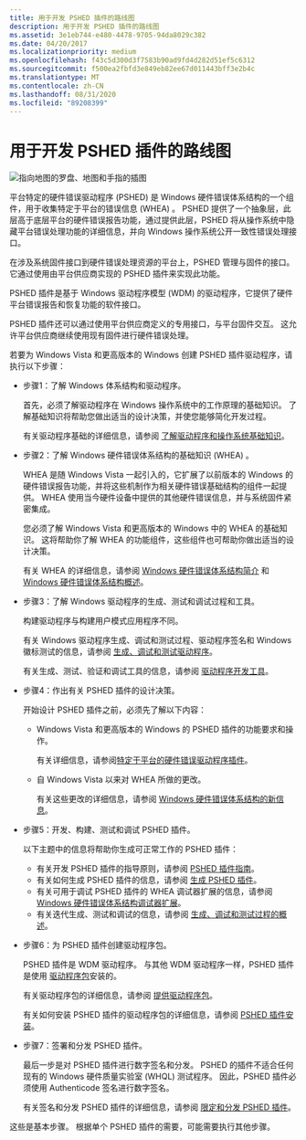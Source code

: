 ```yaml
---
title: 用于开发 PSHED 插件的路线图
description: 用于开发 PSHED 插件的路线图
ms.assetid: 3e1eb744-e480-4478-9705-94da8029c382
ms.date: 04/20/2017
ms.localizationpriority: medium
ms.openlocfilehash: f43c5d300d3f7583b90ad9fd4d282d51ef5c6312
ms.sourcegitcommit: f500ea2fbfd3e849eb82ee67d011443bff3e2b4c
ms.translationtype: MT
ms.contentlocale: zh-CN
ms.lasthandoff: 08/31/2020
ms.locfileid: "89208399"
---
```

# <a name="roadmap-for-developing-pshed-plug-ins"></a>用于开发 PSHED 插件的路线图


![指向地图的罗盘、地图和手指的插图](images/map-hand-sml.png)

平台特定的硬件错误驱动程序 (PSHED) 是 Windows 硬件错误体系结构的一个组件，用于收集特定于平台的错误信息 (WHEA) 。 PSHED 提供了一个抽象层，此层高于底层平台的硬件错误报告功能，通过提供此层，PSHED 将从操作系统中隐藏平台错误处理功能的详细信息，并向 Windows 操作系统公开一致性错误处理接口。

在涉及系统固件接口到硬件错误处理资源的平台上，PSHED 管理与固件的接口。 它通过使用由平台供应商实现的 PSHED 插件来实现此功能。

PSHED 插件是基于 Windows 驱动程序模型 (WDM) 的驱动程序，它提供了硬件平台错误报告和恢复功能的软件接口。

PSHED 插件还可以通过使用平台供应商定义的专用接口，与平台固件交互。 这允许平台供应商继续使用现有固件进行硬件错误处理。

若要为 Windows Vista 和更高版本的 Windows 创建 PSHED 插件驱动程序，请执行以下步骤：

-   步骤1：了解 Windows 体系结构和驱动程序。

    首先，必须了解驱动程序在 Windows 操作系统中的工作原理的基础知识。 了解基础知识将帮助您做出适当的设计决策，并使您能够简化开发过程。

    有关驱动程序基础的详细信息，请参阅 [了解驱动程序和操作系统基础知识](../gettingstarted/concepts-and-knowledge-for-all-driver-developers.md)。

-   步骤2：了解 Windows 硬件错误体系结构的基础知识 (WHEA) 。

    WHEA 是随 Windows Vista 一起引入的，它扩展了以前版本的 Windows 的硬件错误报告功能，并将这些机制作为相关硬件错误基础结构的组件一起提供。 WHEA 使用当今硬件设备中提供的其他硬件错误信息，并与系统固件紧密集成。

    您必须了解 Windows Vista 和更高版本的 Windows 中的 WHEA 的基础知识。 这将帮助你了解 WHEA 的功能组件，这些组件也可帮助你做出适当的设计决策。

    有关 WHEA 的详细信息，请参阅 [Windows 硬件错误体系结构简介](introduction-to-the-windows-hardware-error-architecture.md) 和 [Windows 硬件错误体系结构概述](windows-hardware-error-architecture-overview.md)。

-   步骤3：了解 Windows 驱动程序的生成、测试和调试过程和工具。

    构建驱动程序与构建用户模式应用程序不同。

    有关 Windows 驱动程序生成、调试和测试过程、驱动程序签名和 Windows 徽标测试的信息，请参阅 [生成、调试和测试驱动程序](/windows-hardware/drivers)。

    有关生成、测试、验证和调试工具的信息，请参阅 [驱动程序开发工具](../devtest/index.md)。

-   步骤4：作出有关 PSHED 插件的设计决策。

    开始设计 PSHED 插件之前，必须先了解以下内容：

    -   Windows Vista 和更高版本的 Windows 的 PSHED 插件的功能要求和操作。

        有关详细信息，请参阅[特定于平台的硬件错误驱动程序插件](platform-specific-hardware-error-driver-plug-ins2.md)。

    -   自 Windows Vista 以来对 WHEA 所做的更改。

        有关这些更改的详细信息，请参阅 [Windows 硬件错误体系结构的新信息](new-information-for-windows-hardware-error-architecture.md)。

-   步骤5：开发、构建、测试和调试 PSHED 插件。

    以下主题中的信息将帮助你生成可正常工作的 PSHED 插件：

    -   有关开发 PSHED 插件的指导原则，请参阅 [PSHED 插件指南](pshed-plug-in-guidelines.md)。
    -   有关如何生成 PSHED 插件的信息，请参阅 [生成 PSHED 插件](building-a-pshed-plug-in.md)。
    -   有关可用于调试 PSHED 插件的 WHEA 调试器扩展的信息，请参阅 [Windows 硬件错误体系结构调试器扩展](windows-hardware-error-architecture-debugger-extensions.md)。
    -   有关迭代生成、测试和调试的信息，请参阅 [生成、调试和测试过程的概述](/windows-hardware/drivers)。
-   步骤6：为 PSHED 插件创建驱动程序包。

    PSHED 插件是 WDM 驱动程序。 与其他 WDM 驱动程序一样，PSHED 插件是使用 [驱动程序包](../install/driver-packages.md)安装的。

    有关驱动程序包的详细信息，请参阅 [提供驱动程序包](/windows-hardware/drivers)。

    有关如何安装 PSHED 插件的驱动程序包的详细信息，请参阅 [PSHED 插件安装](pshed-plug-in-installation.md)。

-   步骤7：签署和分发 PSHED 插件。

    最后一步是对 PSHED 插件进行数字签名和分发。 PSHED 的插件不适合任何现有的 Windows 硬件质量实验室 (WHQL) 测试程序。 因此，PSHED 插件必须使用 Authenticode 签名进行数字签名。

    有关签名和分发 PSHED 插件的详细信息，请参阅 [限定和分发 PSHED 插件](qualifying-and-distributing-pshed-plug-ins.md)。

这些是基本步骤。 根据单个 PSHED 插件的需要，可能需要执行其他步骤。

 

